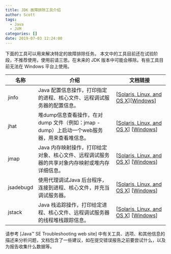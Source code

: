 ```yaml
---
title: JDK 故障排除工具介绍
author: Scott
tags:
  - Java
  - JVM
categories: []
date: 2019-07-03 12:24:00
---
```

下面的工具可以用来解决特定的故障排除任务。
本文中的工具目前还在试验阶段，不推荐使用，使用前请三思。在未来的 JDK 版本中可能会移除。有些工具目前无法在 Windows 平台上使用。

<!--more-->

<style>
table th:nth-of-type(1){
width: 10%;
}
table th:nth-of-type(2){
width: 55%;
}
table th:nth-of-type(3){
width: 35%;
}
</style>

|名称|介绍|文档链接|
|---|---|---|
|jinfo|Java 配置信息操作，打印指定的进程、核心文件、远程调试服务器的配置信息。| [[Solaris, Linux, and OS X](https://docs.oracle.com/javase/8/docs/technotes/tools/unix/jinfo.html)][[Windows](https://docs.oracle.com/javase/8/docs/technotes/tools/windows/jinfo.html)]|
| jhat | 堆dump信息查看操作，在对dump 文件（例如：jmap -dump）上启动一个web服务器，用来查看堆信息。|[[Solaris, Linux, and OS X](https://docs.oracle.com/javase/8/docs/technotes/tools/unix/jhat.html)] [[Windows](https://docs.oracle.com/javase/8/docs/technotes/tools/windows/jhat.html)]|
|jmap| Java 内存映射操作，打印给定对象、核心文件、远程调试服务器的共享对象内存映射或堆内存详细信息。|[[Solaris, Linux, and OS X](https://docs.oracle.com/javase/8/docs/technotes/tools/unix/jmap.html)] [[Windows](https://docs.oracle.com/javase/8/docs/technotes/tools/windows/jmap.html)]|
|jsadebugd| 使用代理调试Java 后台程序，连接到进程、核心文件，并充当调试服务器。| [[Solaris, Linux, and OS X](https://docs.oracle.com/javase/8/docs/technotes/tools/unix/jsadebugd.html)] [[Windows](https://docs.oracle.com/javase/8/docs/technotes/tools/windows/jsadebugd.html)]|
|jstack| Java 栈追踪操作，打印给定进程、核心文件、远程调试服务器的线程堆栈跟踪信息。| [[Solaris, Linux, and OS X](https://docs.oracle.com/javase/8/docs/technotes/tools/unix/jstack.html)] [[Windows](https://docs.oracle.com/javase/8/docs/technotes/tools/windows/jstack.html)]|

请参考 [Java™ SE Troubleshooting web site] 中有关工具、选项、和其他信息的描述来分析问题，文档包含了一些建议，如在提交错误报告之前要尝试什么，以及为报告收集什么数据等。